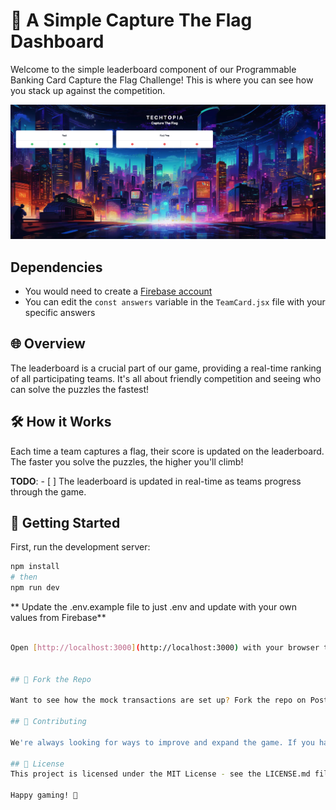 #  🚩 A Simple Capture The Flag Dashboard

Welcome to the simple leaderboard component of our Programmable Banking Card Capture the Flag Challenge! This is where you can see how you stack up against the competition.

![Dashboard](/docs/ctf-readme.png)

## Dependencies

- You would need to create a [Firebase account](https://firebase.google.com/docs/hosting/frameworks/nextjs)
- You can edit the `const answers` variable in the `TeamCard.jsx` file with your specific answers

## 🌐 Overview
The leaderboard is a crucial part of our game, providing a real-time ranking of all participating teams. It's all about friendly competition and seeing who can solve the puzzles the fastest!

## 🛠️ How it Works
Each time a team captures a flag, their score is updated on the leaderboard. The faster you solve the puzzles, the higher you'll climb!

**TODO**: - [ ] The leaderboard is updated in real-time as teams progress through the game. 

## 🚀 Getting Started

First, run the development server:

```bash
npm install
# then
npm run dev
```

** Update the .env.example file to just .env and update with your own values from Firebase**

```bash

Open [http://localhost:3000](http://localhost:3000) with your browser to see the result.


## 🍴 Fork the Repo

Want to see how the mock transactions are set up? Fork the repo on Postman [here](https://www.postman.com/investec-open-api/workspace/team-workspace/collection/27630431-eb1d0bdf-da73-4b08-b3b0-dd01319c3aed?action=share&creator=26868804).

## 🤝 Contributing

We're always looking for ways to improve and expand the game. If you have any ideas or want to contribute, feel free to submit a pull request or open an issue. Let's make this game even better together!

## 📝 License
This project is licensed under the MIT License - see the LICENSE.md file for details.

Happy gaming! 🎉
